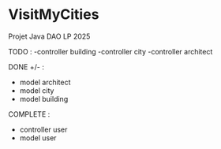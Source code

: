 # VisitMyCities
Projet Java DAO LP 2025

TODO :
-controller building
-controller city
-controller architect


DONE +/- :
- model architect
- model city
- model building

COMPLETE :
- controller user
- model user

